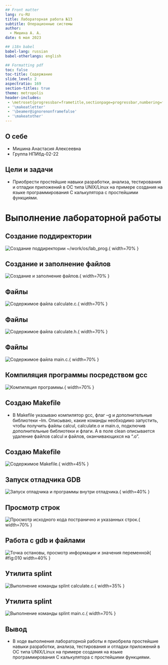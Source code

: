 ```yaml
---
## Front matter
lang: ru-RU
title: Лабораторная работа №13
subtitle: Операционные системы
author:
  - Мишина А. А.
date: 6 мая 2023

## i18n babel
babel-lang: russian
babel-otherlangs: english

## Formatting pdf
toc: false
toc-title: Содержание
slide_level: 2
aspectratio: 169
section-titles: true
theme: metropolis
header-includes:
 - \metroset{progressbar=frametitle,sectionpage=progressbar,numbering=fraction}
 - '\makeatletter'
 - '\beamer@ignorenonframefalse'
 - '\makeatother'
---
```


## О себе

- Мишина Анастасия Алексеевна
- Группа НПИбд-02-22

## Цели и задачи

- Приобрести простейшие навыки разработки, анализа, тестирования и отладки приложений в ОС типа UNIX/Linux на примере создания на языке программирования
С калькулятора с простейшими функциями.

# Выполнение лабораторной работы

## Создание поддиректории

![Создание поддиректории ~/work/os/lab_prog.](image/fig1.png){ width=70% }

## Создание и заполнение файлов

![Создание и заполнение файлов.](image/fig2.png){ width=70% }

## Файлы

![Содержимое файла calculate.c.](image/fig3.png){ width=70% }

## Файлы

![Содержимое файла calculate.h.](image/fig4.png){ width=70% }

## Файлы

![Содержимое файла main.c.](image/fig5.png){ width=70% }

## Компиляция программы посредством gcc

![Компиляция программы.](image/fig6.png){ width=70% }

## Создаю Makefile

- В Makefile указываю компилятор gcc, флаг –g и дополнительные библиотеки –lm. Описываю, какие команды необходимо запустить, чтобы получить файлы calcul, calculate.o и main.o, подключив дополнительные библиотеки и флаги. А в поле clean описывается удаление файлов calcul и файлов, оканчивающихся на “.o”.

## Создаю Makefile

![Содержимое Makefile.](image/fig7.png){ width=45% }

## Запуск отладчика GDB

![Запуск отладчика и программы внутри отладчика.](image/fig8.png){ width=40% }

## Просмотр строк

![Просмотр исходного кода постранично и указанных строк.](image/fig9.png){ width=70% }

## Работа с gdb и файлами

![Точка остановы, просмотр информации и значения переменной](image/fig10.png){ #fig:010 width=40% }

## Утилита splint

![Выполнение команды splint calculate.c.](image/fig11.png){ width=35% }

## Утилита splint

![Выполнение команды splint main.c.](image/fig12.png){ width=70% }

## Вывод

- В ходе выполнения лабораторной работы я приобрела простейшие навыки разработки, анализа, тестирования и отладки приложений в ОС типа UNIX/Linux на примере создания на языке программирования С калькулятора с простейшими функциями.
